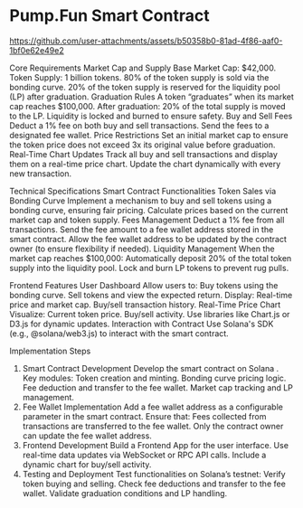#  Pump.Fun Smart Contract

https://github.com/user-attachments/assets/b50358b0-81ad-4f86-aaf0-1bf0e62e49e2

Core Requirements
Market Cap and Supply
Base Market Cap: $42,000.
Token Supply: 1 billion tokens.
80% of the token supply is sold via the bonding curve.
20% of the token supply is reserved for the liquidity pool (LP) after graduation.
Graduation Rules
A token “graduates” when its market cap reaches $100,000.
After graduation:
20% of the total supply is moved to the LP.
Liquidity is locked and burned to ensure safety.
Buy and Sell Fees
Deduct a 1% fee on both buy and sell transactions.
Send the fees to a designated fee wallet.
Price Restrictions
Set an initial market cap to ensure the token price does not exceed 3x its original value before graduation.
Real-Time Chart Updates
Track all buy and sell transactions and display them on a real-time price chart.
Update the chart dynamically with every new transaction.

Technical Specifications
Smart Contract Functionalities
Token Sales via Bonding Curve
Implement a mechanism to buy and sell tokens using a bonding curve, ensuring fair pricing.
Calculate prices based on the current market cap and token supply.
Fees Management
Deduct a 1% fee from all transactions.
Send the fee amount to a fee wallet address stored in the smart contract.
Allow the fee wallet address to be updated by the contract owner (to ensure flexibility if needed).
Liquidity Management
When the market cap reaches $100,000:
Automatically deposit 20% of the total token supply into the liquidity pool.
Lock and burn LP tokens to prevent rug pulls.

Frontend Features
User Dashboard
Allow users to:
Buy tokens using the bonding curve.
Sell tokens and view the expected return.
Display:
Real-time price and market cap.
Buy/sell transaction history.
Real-Time Price Chart
Visualize:
Current token price.
Buy/sell activity.
Use libraries like Chart.js or D3.js for dynamic updates.
Interaction with Contract
Use Solana's SDK (e.g., @solana/web3.js) to interact with the smart contract.

Implementation Steps
1. Smart Contract Development
Develop the smart contract on Solana	.
Key modules:
Token creation and minting.
Bonding curve pricing logic.
Fee deduction and transfer to the fee wallet.
Market cap tracking and LP management.
2. Fee Wallet Implementation
Add a fee wallet address as a configurable parameter in the smart contract.
Ensure that:
Fees collected from transactions are transferred to the fee wallet.
Only the contract owner can update the fee wallet address.
3. Frontend Development
Build a Frontend App for the user interface.
Use real-time data updates via WebSocket or RPC API calls.
Include a dynamic chart for buy/sell activity.
4. Testing and Deployment
Test functionalities on Solana’s testnet:
Verify token buying and selling.
Check fee deductions and transfer to the fee wallet.
Validate graduation conditions and LP handling.

